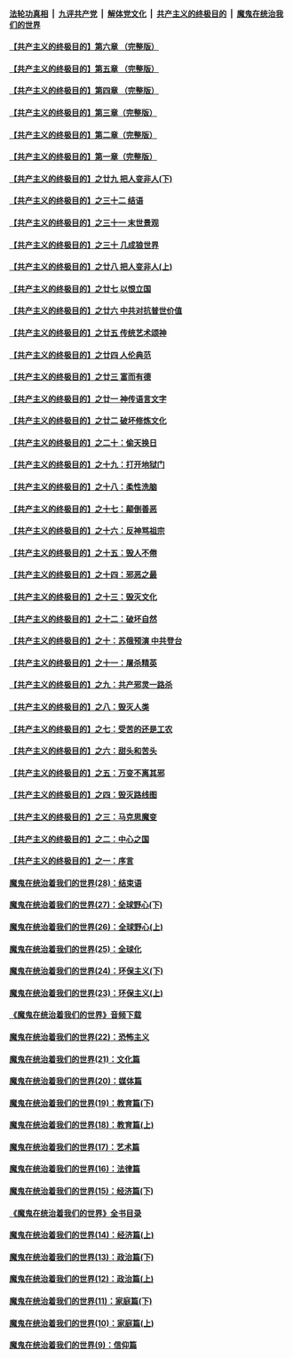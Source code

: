 ####  [法轮功真相](../../../../basic/blob/master/README.md?t=07100931) &nbsp;|&nbsp; [九评共产党](../../../../9ping.md/blob/master/README.md?t=07100931) &nbsp;|&nbsp; [解体党文化](../../../../jtdwh.md/blob/master/README.md?t=07100931)  &nbsp;|&nbsp; [共产主义的终极目的](../../../../gczydzjmd.md/blob/master/README.md?t=07100931) &nbsp;|&nbsp; [魔鬼在统治我们的世界](../../../../mgztzwmdsj.md/blob/master/README.md?t=07100931) 

#### [【共产主义的终极目的】第六章 （完整版）](../pages/nsc422/n11428913.md?t=07100931) 

#### [【共产主义的终极目的】第五章 （完整版）](../pages/nsc422/n11428912.md?t=07100931) 

#### [【共产主义的终极目的】第四章 （完整版）](../pages/nsc422/n11428907.md?t=07100931) 

#### [【共产主义的终极目的】第三章（完整版）](../pages/nsc422/n11428848.md?t=07100931) 

#### [【共产主义的终极目的】第二章（完整版）](../pages/nsc422/n11428831.md?t=07100931) 

#### [【共产主义的终极目的】第一章（完整版）](../pages/nsc422/n11417651.md?t=07100931) 

#### [【共产主义的终极目的】之廿九 把人变非人(下)](../pages/nsc422/n11344140.md?t=07100931) 

#### [【共产主义的终极目的】之三十二 结语](../pages/nsc422/n11360535.md?t=07100931) 

#### [【共产主义的终极目的】之三十一 末世景观](../pages/nsc422/n11351129.md?t=07100931) 

#### [【共产主义的终极目的】之三十 几成狼世界](../pages/nsc422/n11348280.md?t=07100931) 

#### [【共产主义的终极目的】之廿八 把人变非人(上)](../pages/nsc422/n11340492.md?t=07100931) 

#### [【共产主义的终极目的】之廿七 以恨立国](../pages/nsc422/n11336944.md?t=07100931) 

#### [【共产主义的终极目的】之廿六 中共对抗普世价值](../pages/nsc422/n11324785.md?t=07100931) 

#### [【共产主义的终极目的】之廿五 传统艺术颂神](../pages/nsc422/n11296396.md?t=07100931) 

#### [【共产主义的终极目的】之廿四 人伦典范](../pages/nsc422/n11296397.md?t=07100931) 

#### [【共产主义的终极目的】之廿三 富而有德](../pages/nsc422/n11283598.md?t=07100931) 

#### [【共产主义的终极目的】之廿一 神传语言文字](../pages/nsc422/n11263265.md?t=07100931) 

#### [【共产主义的终极目的】之廿二 破坏修炼文化](../pages/nsc422/n11245728.md?t=07100931) 

#### [【共产主义的终极目的】之二十：偷天换日](../pages/nsc422/n11238846.md?t=07100931) 

#### [【共产主义的终极目的】之十九：打开地狱门](../pages/nsc422/n11206376.md?t=07100931) 

#### [【共产主义的终极目的】之十八：柔性洗脑](../pages/nsc422/n11199994.md?t=07100931) 

#### [【共产主义的终极目的】之十七：颠倒善恶](../pages/nsc422/n11179782.md?t=07100931) 

#### [【共产主义的终极目的】之十六：反神骂祖宗](../pages/nsc422/n11166798.md?t=07100931) 

#### [【共产主义的终极目的】之十五：毁人不倦](../pages/nsc422/n11166792.md?t=07100931) 

#### [【共产主义的终极目的】之十四：邪恶之最](../pages/nsc422/n11150249.md?t=07100931) 

#### [【共产主义的终极目的】之十三：毁灭文化](../pages/nsc422/n11135227.md?t=07100931) 

#### [【共产主义的终极目的】之十二：破坏自然](../pages/nsc422/n11135214.md?t=07100931) 

#### [【共产主义的终极目的】之十：苏俄预演 中共登台](../pages/nsc422/n11118424.md?t=07100931) 

#### [【共产主义的终极目的】之十一：屠杀精英](../pages/nsc422/n11118442.md?t=07100931) 

#### [【共产主义的终极目的】之九：共产邪灵一路杀](../pages/nsc422/n11114139.md?t=07100931) 

#### [【共产主义的终极目的】之八：毁灭人类](../pages/nsc422/n11108503.md?t=07100931) 

#### [【共产主义的终极目的】之七：受苦的还是工农](../pages/nsc422/n11101809.md?t=07100931) 

#### [【共产主义的终极目的】之六：甜头和苦头](../pages/nsc422/n11096971.md?t=07100931) 

#### [【共产主义的终极目的】之五：万变不离其邪](../pages/nsc422/n11091285.md?t=07100931) 

#### [【共产主义的终极目的】之四：毁灭路线图](../pages/nsc422/n11086284.md?t=07100931) 

#### [【共产主义的终极目的】之三：马克思魔变](../pages/nsc422/n11061941.md?t=07100931) 

#### [【共产主义的终极目的】之二：中心之国](../pages/nsc422/n11047728.md?t=07100931) 

#### [【共产主义的终极目的】之一：序言](../pages/nsc422/n11086077.md?t=07100931) 

#### [魔鬼在统治着我们的世界(28)：结束语](../pages/nsc422/n10936246.md?t=07100931) 

#### [魔鬼在统治着我们的世界(27)：全球野心(下)](../pages/nsc422/n10928319.md?t=07100931) 

#### [魔鬼在统治着我们的世界(26)：全球野心(上)](../pages/nsc422/n10900318.md?t=07100931) 

#### [魔鬼在统治着我们的世界(25)：全球化](../pages/nsc422/n10788205.md?t=07100931) 

#### [魔鬼在统治着我们的世界(24)：环保主义(下)](../pages/nsc422/n10695307.md?t=07100931) 

#### [魔鬼在统治着我们的世界(23)：环保主义(上)](../pages/nsc422/n10688613.md?t=07100931) 

#### [《魔鬼在统治着我们的世界》音频下载](../pages/nsc422/n10635553.md?t=07100931) 

#### [魔鬼在统治着我们的世界(22)：恐怖主义](../pages/nsc422/n10614727.md?t=07100931) 

#### [魔鬼在统治着我们的世界(21)：文化篇](../pages/nsc422/n10597706.md?t=07100931) 

#### [魔鬼在统治着我们的世界(20)：媒体篇](../pages/nsc422/n10586579.md?t=07100931) 

#### [魔鬼在统治着我们的世界(19)：教育篇(下)](../pages/nsc422/n10564808.md?t=07100931) 

#### [魔鬼在统治着我们的世界(18)：教育篇(上)](../pages/nsc422/n10526970.md?t=07100931) 

#### [魔鬼在统治着我们的世界(17)：艺术篇](../pages/nsc422/n10499093.md?t=07100931) 

#### [魔鬼在统治着我们的世界(16)：法律篇](../pages/nsc422/n10485969.md?t=07100931) 

#### [魔鬼在统治着我们的世界(15)：经济篇(下)](../pages/nsc422/n10469975.md?t=07100931) 

#### [《魔鬼在统治着我们的世界》全书目录](../pages/nsc422/n10464261.md?t=07100931) 

#### [魔鬼在统治着我们的世界(14)：经济篇(上)](../pages/nsc422/n10457370.md?t=07100931) 

#### [魔鬼在统治着我们的世界(13)：政治篇(下)](../pages/nsc422/n10448270.md?t=07100931) 

#### [魔鬼在统治着我们的世界(12)：政治篇(上)](../pages/nsc422/n10444576.md?t=07100931) 

#### [魔鬼在统治着我们的世界(11)：家庭篇(下)](../pages/nsc422/n10440961.md?t=07100931) 

#### [魔鬼在统治着我们的世界(10)：家庭篇(上)](../pages/nsc422/n10435448.md?t=07100931) 

#### [魔鬼在统治着我们的世界(9)：信仰篇](../pages/nsc422/n10432159.md?t=07100931) 

